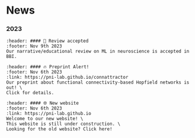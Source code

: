 # News

### 2023

```{card} Review paper
:header: #### 🎉 Review accepted
:footer: Nov 9th 2023
Our narrative/educational review on ML in neuroscience is accepted in BBI.
```


```{card} fcHNN preprint
:header: #### 🔥 Preprint Alert!
:footer: Nov 6th 2023
:link: https://pni-lab.github.io/connattractor
Our preprint about functional connectivity-based Hopfield networks is out! \
Click for details.
```


```{card} The Lab has a new website
:header: #### 🌐 New website
:footer: Nov 6th 2023
:link: https://pni-lab.github.io
Welcome to our new website! \
This website is still under construction. \
Looking for the old website? Click here!
```
